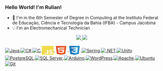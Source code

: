 ### Hello World! I'm Rulian!

  - 📖 I'm in the 6th Semester of Degree in Computing at the Instituto Federal de Educação, Ciência e Tecnologia da Bahia (IFBA) - Campus Jacobina
  - 💡 I'm an Electromechanical Technician

<div align="center">
  <a href="https://github.com/ruliancruz">
  <img height="190em" src="https://github-readme-stats.vercel.app/api?username=ruliancruz&show_icons=true&include_all_commits=true&count_private=true"/>
  <img height="190em" src="https://github-readme-stats.vercel.app/api/top-langs/?username=ruliancruz&layout=compact&langs_count=7"/>
</div>
  
<div style="display: inline_block">
  <br>
  <img align="center" alt="Java" height="30" width="40" src="https://raw.githubusercontent.com/jmnote/z-icons/master/svg/java.svg">
  
  <img align="center" alt="C#" height="30" width="40" src="https://cdn.jsdelivr.net/gh/devicons/devicon/icons/csharp/csharp-original.svg">
  <img align="center" alt="C" height="30" width="40" src="https://raw.githubusercontent.com/jmnote/z-icons/master/svg/c.svg">
  <img align="center" alt="Javascript" height="30" width="40" src="https://raw.githubusercontent.com/devicons/devicon/master/icons/javascript/javascript-plain.svg">
  <img align="center" alt="HTML" height="30" width="40" src="https://raw.githubusercontent.com/devicons/devicon/master/icons/html5/html5-original.svg">
  <img align="center" alt="CSS" height="30" width="40" src="https://raw.githubusercontent.com/devicons/devicon/master/icons/css3/css3-original.svg">
  <img align="center" alt="Spring" height="30" width="40" src="https://cdn.jsdelivr.net/gh/devicons/devicon/icons/spring/spring-original.svg"/>
  <img align="center" alt=".NET" height="30" width="40" src="https://cdn.jsdelivr.net/gh/devicons/devicon/icons/dot-net/dot-net-original.svg">
  <img align="center" alt="Unity" height="30" width="40" src="https://cdn.jsdelivr.net/gh/devicons/devicon/icons/unity/unity-original.svg">
  <img align="center" alt="PostgreSQL" height="30" width="40" src="https://cdn.jsdelivr.net/gh/devicons/devicon/icons/postgresql/postgresql-original.svg">
  <img align="center" alt="SQL Server" height="30" width="40" src="https://cdn.jsdelivr.net/gh/devicons/devicon/icons/microsoftsqlserver/microsoftsqlserver-plain.svg">
  <img align="center" alt="Arduino" height="30" width="40" src="https://cdn.jsdelivr.net/gh/devicons/devicon/icons/arduino/arduino-original.svg">
  <img align="center" alt="WordPress" height="30" width="40" src="https://cdn.jsdelivr.net/gh/devicons/devicon/icons/wordpress/wordpress-plain.svg">
  <img align="center" alt="Apache" height="30" width="40" src="https://cdn.jsdelivr.net/gh/devicons/devicon/icons/apache/apache-original.svg"/>
  <img align="center" alt="Ubuntu" height="30" width="40" src="https://cdn.jsdelivr.net/gh/devicons/devicon/icons/ubuntu/ubuntu-plain.svg"/>
  <img align="center" alt="Git" height="30" width="40" src="https://cdn.jsdelivr.net/gh/devicons/devicon/icons/git/git-original.svg" />
</div>
